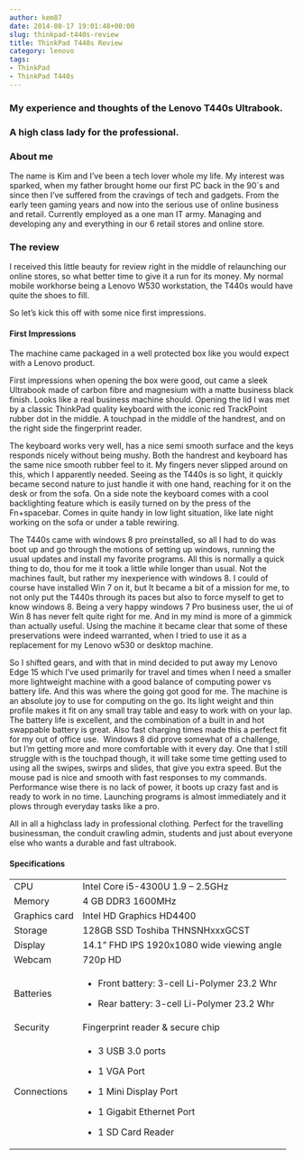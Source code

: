 ```yaml
---
author: kem87
date: 2014-08-17 19:01:48+00:00
slug: thinkpad-t440s-review
title: ThinkPad T440s Review
category: lenovo
tags:
- ThinkPad
- ThinkPad T440s
---
```

### My experience and thoughts of the Lenovo T440s Ultrabook.




### A high class lady for the professional.




### About me


The name is Kim and I’ve been a tech lover whole my life. My interest was sparked, when my father brought home our first PC back in the 90´s and since then I’ve suffered from the cravings of tech and gadgets. From the early teen gaming years and now into the serious use of online business and retail. Currently employed as a one man IT army. Managing and developing any and everything in our 6 retail stores and online store.




### The review


I received this little beauty for review right in the middle of relaunching our online stores, so what better time to give it a run for its money. My normal mobile workhorse being a Lenovo W530 workstation, the T440s would have quite the shoes to fill.

So let’s kick this off with some nice first impressions.


#### First Impressions


The machine came packaged in a well protected box like you would expect with a Lenovo product.

First impressions when opening the box were good, out came a sleek Ultrabook made of carbon fibre and magnesium with a matte business black finish. Looks like a real business machine should. Opening the lid I was met by a classic ThinkPad quality keyboard with the iconic red TrackPoint rubber dot in the middle. A touchpad in the middle of the handrest, and on the right side the fingerprint reader.

The keyboard works very well, has a nice semi smooth surface and the keys responds nicely without being mushy. Both the handrest and keyboard has the same nice smooth rubber feel to it. My fingers never slipped around on this, which I apparently needed. Seeing as the T440s is so light, it quickly became second nature to just handle it with one hand, reaching for it on the desk or from the sofa. On a side note the keyboard comes with a cool backlighting feature which is easily turned on by the press of the Fn+spacebar. Comes in quite handy in low light situation, like late night working on the sofa or under a table rewiring.

The T440s came with windows 8 pro preinstalled, so all I had to do was boot up and go through the motions of setting up windows, running the usual updates and install my favorite programs. All this is normally a quick thing to do, thou for me it took a little while longer than usual. Not the machines fault, but rather my inexperience with windows 8. I could of course have installed Win 7 on it, but It became a bit of a mission for me, to not only put the T440s through its paces but also to force myself to get to know windows 8. Being a very happy windows 7 Pro business user, the ui of Win 8 has never felt quite right for me. And in my mind is more of a gimmick than actually useful. Using the machine it became clear that some of these preservations were indeed warranted, when I tried to use it as a replacement for my Lenovo w530 or desktop machine.

So I shifted gears, and with that in mind decided to put away my Lenovo Edge 15 which I’ve used primarily for travel and times when I need a smaller more lightweight machine with a good balance of computing power vs battery life. And this was where the going got good for me. The machine is an absolute joy to use for computing on the go. Its light weight and thin profile makes it fit on any small tray table and easy to work with on your lap. The battery life is excellent, and the combination of a built in and hot swappable battery is great. Also fast charging times made this a perfect fit for my out of office use.  Windows 8 did prove somewhat of a challenge, but I’m getting more and more comfortable with it every day. One that I still struggle with is the touchpad though, it will take some time getting used to using all the swipes, swirps and slides, that give you extra speed. But the mouse pad is nice and smooth with fast responses to my commands. Performance wise there is no lack of power, it boots up crazy fast and is ready to work in no time. Launching programs is almost immediately and it plows through everyday tasks like a pro.

All in all a highclass lady in professional clothing. Perfect for the travelling businessman, the conduit crawling admin, students and just about everyone else who wants a durable and fast ultrabook.




#### Specifications


<table >
<tbody >
<tr >

<td >CPU
</td>

<td >Intel Core i5-4300U 1.9 – 2.5GHz
</td>
</tr>
<tr >

<td >Memory
</td>

<td >4 GB DDR3 1600MHz
</td>
</tr>
<tr >

<td >Graphics card
</td>

<td >Intel HD Graphics HD4400
</td>
</tr>
<tr >

<td >Storage
</td>

<td >128GB SSD Toshiba THNSNHxxxGCST
</td>
</tr>
<tr >

<td >Display
</td>

<td >14.1” FHD IPS 1920x1080 wide viewing angle
</td>
</tr>
<tr >

<td >Webcam
</td>

<td >720p HD
</td>
</tr>
<tr >

<td >Batteries
</td>

<td >



  * Front battery: 3-cell Li-Polymer 23.2 Whr

  * Rear battery: 3-cell Li-Polymer 23.2 Whr



</td>
</tr>
<tr >

<td >Security
</td>

<td >Fingerprint reader & secure chip
</td>
</tr>
<tr >

<td >Connections
</td>

<td >



  * 3 USB 3.0 ports

  * 1 VGA Port

  * 1 Mini Display Port

  * 1 Gigabit Ethernet Port

  * 1 SD Card Reader



</td>
</tr>
</tbody>
</table>
